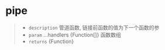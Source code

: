 # pipe

> - `description` 管道函数, 链接前函数的值为下一个函数的参
> - `param` ...handlers {Function[]} 函数数组
> - `returns` {Function} 
